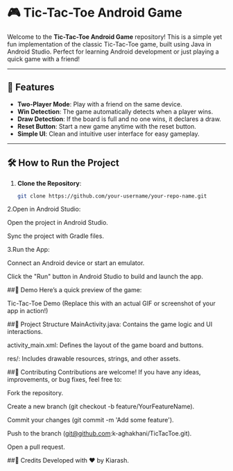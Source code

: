 # 🎮 Tic-Tac-Toe Android Game  

Welcome to the **Tic-Tac-Toe Android Game** repository! This is a simple yet fun implementation of the classic Tic-Tac-Toe game, built using Java in Android Studio. Perfect for learning Android development or just playing a quick game with a friend!  

---

## 🚀 Features  
- **Two-Player Mode**: Play with a friend on the same device.  
- **Win Detection**: The game automatically detects when a player wins.  
- **Draw Detection**: If the board is full and no one wins, it declares a draw.  
- **Reset Button**: Start a new game anytime with the reset button.  
- **Simple UI**: Clean and intuitive user interface for easy gameplay.  

---

## 🛠️ How to Run the Project  
1. **Clone the Repository**:  
   ```bash
   git clone https://github.com/your-username/your-repo-name.git
2.Open in Android Studio:

Open the project in Android Studio.

Sync the project with Gradle files.

3.Run the App:

Connect an Android device or start an emulator.

Click the "Run" button in Android Studio to build and launch the app.

##🎥 Demo
Here’s a quick preview of the game:

Tic-Tac-Toe Demo
(Replace this with an actual GIF or screenshot of your app in action!)

##📂 Project Structure
MainActivity.java: Contains the game logic and UI interactions.

activity_main.xml: Defines the layout of the game board and buttons.

res/: Includes drawable resources, strings, and other assets.

##🤝 Contributing
Contributions are welcome! If you have any ideas, improvements, or bug fixes, feel free to:

Fork the repository.

Create a new branch (git checkout -b feature/YourFeatureName).

Commit your changes (git commit -m 'Add some feature').

Push to the branch (git@github.com:k-aghakhani/TicTacToe.git).

Open a pull request.

##🙏 Credits
Developed with ❤️ by Kiarash.
